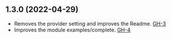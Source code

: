 ## 1.3.0 (2022-04-29)

- Removes the provider setting and improves the Readme. [GH-3](https://github.com/terraform-alicloud-modules/terraform-alicloud-vpn-gateway/pull/3)
- Improves the module examples/complete. [GH-4](https://github.com/terraform-alicloud-modules/terraform-alicloud-vpn-gateway/pull/4)
